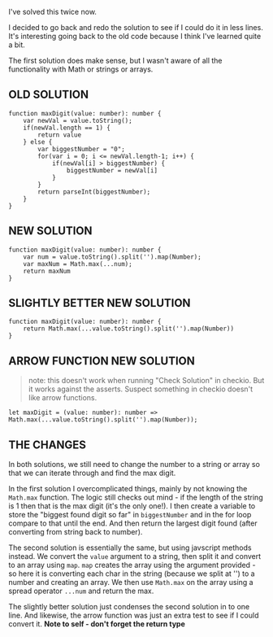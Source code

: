 
I've solved this twice now.

I decided to go back and redo the solution to see if I could do it in less lines. It's interesting going back to the old code because I think I've learned quite a bit.

The first solution does make sense, but I wasn't aware of all the functionality with Math or strings or arrays.



## OLD SOLUTION

```
function maxDigit(value: number): number {
    var newVal = value.toString();
    if(newVal.length == 1) {
        return value    
    } else {
        var biggestNumber = "0";
        for(var i = 0; i <= newVal.length-1; i++) {
            if(newVal[i] > biggestNumber) {
                biggestNumber = newVal[i]
            }
        }
        return parseInt(biggestNumber);
    }
}
```

## NEW SOLUTION

```
function maxDigit(value: number): number {
    var num = value.toString().split('').map(Number);
    var maxNum = Math.max(...num);
    return maxNum
}
```

## SLIGHTLY BETTER NEW SOLUTION

```
function maxDigit(value: number): number {
    return Math.max(...value.toString().split('').map(Number))
}
```

## ARROW FUNCTION NEW SOLUTION

> note: this doesn't work when running "Check Solution" in checkio. But it works against the asserts. Suspect something in checkio doesn't like arrow functions.

```
let maxDigit = (value: number): number => Math.max(...value.toString().split('').map(Number));
```

## THE CHANGES

In both solutions, we still need to change the number to a string or array so that we can iterate through and find the max digit. 

In the first solution I overcomplicated things, mainly by not knowing the `Math.max` function. The logic still checks out mind - if the length of the string is 1 then that is
the max digit (it's the only one!). I then create a variable to store the "biggest found digit so far" in `biggestNumber` and in the for loop compare to that until the end.
And then return the largest digit found (after converting from string back to number).

The second solution is essentially the same, but using javscript methods instead. We convert the `value` argument to a string, then split it and convert to an array using `map`.
`map` creates the array using the argument provided - so here it is converting each char in the string (because we split at '') to a number and creating an array. We then use
`Math.max` on the array using a spread operator `...num` and return the max.

The slightly better solution just condenses the second solution in to one line. And likewise, the arrow function was just an extra test to see if I could convert it. 
**Note to self - don't forget the return type** 

